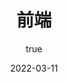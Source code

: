 ---
pageComponent:
  name: Catalogue
  data:
    path: 02.前端
    imgUrl: /img/web.png
    description: 前端笔记记录
title: 前端
date: 2022-03-11 
permalink: /web/
sidebar: false
article: false
comment: false
editLink: false
author:
  name: Sanscan12
  link: https://github.com/Sanscan12
---